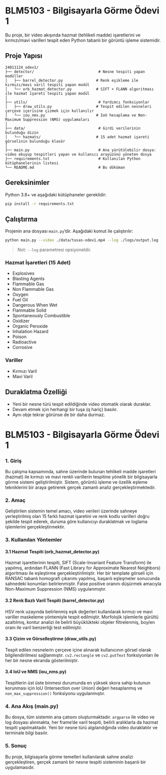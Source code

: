 # BLM5103 - Bilgisayarla Görme Ödevi 1
Bu proje, bir video akışında hazmat (tehlikeli madde) işaretlerini ve kırmızı/mavi varilleri tespit eden Python tabanlı bir görüntü işleme sistemidir.
##  Proje Yapısı 

```
24011124_odev1/
├── detector/                             # Nesne tespiti yapan modüller
│   ├── barrel_detector.py               # Renk eşikleme ile kırmızı/mavi varil tespiti yapan modül
│   └── orb_hazmat_detector.py           # SIFT + FLANN algoritması ile hazmat işareti tespiti yapan modül
│
├── utils/                                # Yardımcı fonksiyonlar
│   ├── draw_utils.py                    # Tespit edilen nesneleri çerçeve içerisine çizmek için kullanılır
│   └── iou_nms.py                       # IoU hesaplama ve Non-Maximum Suppression (NMS) uygulamaları
│
├── data/                                 # Girdi verilerinin bulunduğu dizin
│   └── hazmats/                         # 15 adet hazmat işareti görselinin bulunduğu klasör
│
├── main.py                               # Ana yürütülebilir dosya: video okuyup tespitleri yapan ve kullanıcı arayüzünü yöneten dosya
├── requirements.txt                      # Kullanılan Python kütüphanelerinin listesi
└── README.md                             # Bu döküman
```

## Gereksinimler

Python 3.8+ ve aşağıdaki kütüphaneler gereklidir:

```bash
pip install -r requirements.txt
```

## Çalıştırma

Projenin ana dosyası `main.py`’dir. Aşağıdaki komut ile çalıştırılır:

```bash
python main.py --video ./data/tusas-odev1.mp4 --log ./logs/output.log
```

> Not: `--log` parametresi opsiyoneldir.

### Hazmat İşaretleri (15 Adet)
- Explosives
- Blasting Agents
- Flammable Gas
- Non Flammable Gas
- Oxygen
- Fuel Oil
- Dangerous When Wet
- Flammable Solid
- Spontaneously Combustible
- Oxidizer
- Organic Peroxide
- Inhalation Hazard
- Poison
- Radioactive
- Corrosive

### Variller
- Kırmızı Varil
- Mavi Varil

## Duraklatma Özelliği
- Yeni bir nesne türü tespit edildiğinde video otomatik olarak duraklar.
- Devam etmek için herhangi bir tuşa (q hariç) basılır.
- Aynı obje tekrar görünse de bir daha durmaz.

# BLM5103 - Bilgisayarla Görme Ödevi 1

### 1. Giriş
Bu çalışma kapsamında, sahne üzerinde bulunan tehlikeli madde işaretleri (hazmat) ile kırmızı ve mavi renkli varillerin tespitine yönelik bir bilgisayarla görme sistemi geliştirilmiştir. Sistem, görüntü işleme ve özellik eşleme tekniklerini bir araya getirerek gerçek zamanlı analiz gerçekleştirmektedir.

### 2. Amaç
Geliştirilen sistemin temel amacı, video verileri üzerinde sahneye yerleştirilmiş olan 15 farklı hazmat işaretini ve renk kodlu varilleri doğru şekilde tespit ederek, duruma göre kullanıcıyı duraklatmak ve loglama işlemlerini gerçekleştirmektir.

### 3. Kullanılan Yöntemler

#### 3.1 Hazmat Tespiti (orb_hazmat_detector.py)
Hazmat işaretlerinin tespiti, SIFT (Scale-Invariant Feature Transform) ile yapılmış, ardından FLANN (Fast Library for Approximate Nearest Neighbors) algoritması ile eşleştirme gerçekleştirilmiştir. Her bir template görseli için RANSAC tabanlı homografi çıkarımı yapılmış, başarılı eşleşmeler sonucunda sahnedeki konumları belirlenmiştir. False positive oranını düşürmek amacıyla Non-Maximum Suppression (NMS) uygulanmıştır.

#### 3.2 Renk Bazlı Varil Tespiti (barrel_detector.py)
HSV renk uzayında belirlenmiş eşik değerleri kullanılarak kırmızı ve mavi variller maskeleme yöntemiyle tespit edilmiştir. Morfolojik işlemlerle gürültü azaltılmış, kontur analizi ile belirli büyüklükteki objeler filtrelenmiş, boy/en oranı ile varil benzerliği test edilmiştir.

#### 3.3 Çizim ve Görselleştirme (draw_utils.py)
Tespit edilen nesnelerin çerçeve içine alınarak kullanıcının görsel olarak bilgilendirilmesi sağlanmıştır. `cv2.rectangle` ve `cv2.putText` fonksiyonları ile her bir nesne ekranda gösterilmiştir.

#### 3.4 IoU ve NMS (iou_nms.py)
Tespitlerin üst üste binmesi durumunda en yüksek skora sahip kutunun korunması için IoU (Intersection over Union) değeri hesaplanmış ve `non_max_suppression()` fonksiyonu uygulanmıştır.

### 4. Ana Akış (main.py)
Bu dosya, tüm sistemin ana çatısını oluşturmaktadır. `argparse` ile video ve log dosyası alınmakta, her frame’de varil tespiti, belirli aralıklarla da hazmat tespiti yapılmaktadır. Yeni bir nesne türü algılandığında video duraklatılır ve terminale bilgi basılır.

### 5. Sonuç
Bu proje, bilgisayarla görme temelleri kullanılarak sahne analizi gerçekleştiren, gerçek zamanlı bir nesne tespiti sisteminin başarılı bir uygulamasıdır. 